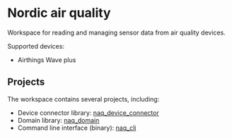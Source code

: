 # Nordic air quality

Workspace for reading and managing sensor data from air quality devices. 

Supported devices:

- Airthings Wave plus

## Projects

The workspace contains several projects, including: 

- Device connector library: [naq_device_connector](./crates/naq_device_connector)
- Domain library: [naq_domain](./crates/naq_domain)
- Command line interface (binary): [naq_cli](./crates/naq_cli)
